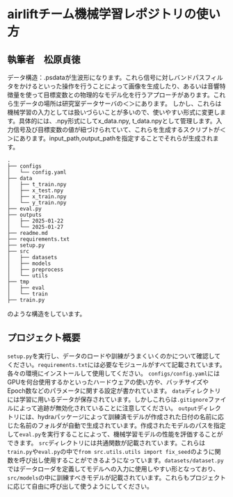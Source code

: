 # airliftチーム機械学習レポジトリの使い方

## 執筆者　松原貞徳

データ構造：.psdataが生波形になります。これら信号に対しバンドパスフィルタをかけるといった操作を行うことによって画像を生成したり、あるいは音響特徴量を使って目標変数との物理的なモデル化を行うアプローチがあります。これら生データの場所は研究室データサーバの＜＞にあります。
しかし、これらは機械学習の入力としては扱いづらいことが多いので、使いやすい形式に変更します。具体的には、.npy形式にしてx_data.npy, t_data.npyとして管理します。入力信号及び目標変数の値が紐づけられていて、これらを生成するスクリプトが＜＞にあります。input_path,output_pathを指定することでそれらが生成されます。

```
.
├── configs
│   └── config.yaml
├── data
│   ├── t_train.npy
│   ├── x_test.npy
│   ├── x_train.npy
│   └── y_train.npy
├── eval.py
├── outputs
│   ├── 2025-01-22
│   └── 2025-01-27
├── readme.md
├── requirements.txt
├── setup.py
├── src
│   ├── datasets
│   ├── models
│   ├── preprocess
│   └── utils
├── tmp
│   ├── eval
│   └── train
├── train.py
```
のような構造をしています。
## プロジェクト概要
`setup.py`を実行し、データのロードや訓練がうまくいくのかについて確認してください。`requirements.txt`には必要なモジュールがすべて記載されています。各々の環境にインストールして使用してください。
`configs/config.yaml`にはGPUを何台使用するかといったハードウェアの使い方や、バッチサイズやEpoch数などのパラメータに関する設定が書かれています。
`data`ディレクトリには学習に用いるデータが保存されています。しかしこれらは`.gitignore`ファイルによって追跡が無効化されていることに注意してください。
`output`ディレクトリには、hydraパッケージによって訓練済モデルが作成された日付の名前に応じた名前のフォルダが自動で生成されています。作成されたモデルのパスを指定して`eval.py`を実行することによって、機械学習モデルの性能を評価することができます。
`src`ディレクトリには共通関数が記載されています。これらは`train.py`や`eval.py`の中で`from src.utils.utils import fix_seed`のように関数を呼び出し使用することができるようになっています。`datasets/dataset.py`ではデータローダを定義してモデルへの入力に使用しやすい形となっており、`src/models`の中に訓練すべきモデルが記載されています。これらもプロジェクトに応じて自由に呼び出して使うようにしてください。
